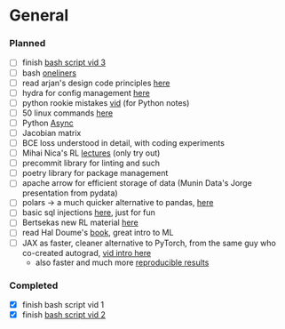 # General

### Planned

- [ ] finish [bash script vid 3](https://www.youtube.com/watch?v=9aD59kA_P1M&list=PLTXMX1FE5Hj7QDc8R1GyaNucSI3aH-Sp5&index=3&ab_channel=JoeCollins)
- [ ] bash [oneliners](https://github.com/onceupon/Bash-Oneliner)
- [ ] read arjan's design code principles [here](https://www.arjancodes.com/designguide)
- [ ] hydra for config management [here](https://youtu.be/tEsPyYnzt8s?t=543)
- [ ] python rookie mistakes [vid](https://www.youtube.com/watch?v=qUeud6DvOWI) (for Python notes)
- [ ] 50 linux commands [here](https://www.youtube.com/watch?v=ZtqBQ68cfJc&ab_channel=freeCodeCamp.org)
- [ ] Python [Async](https://www.youtube.com/watch?v=2IW-ZEui4h4)
- [ ] Jacobian matrix
- [ ] BCE loss understood in detail, with coding experiments
- [ ] Mihai Nica's RL [lectures](https://www.youtube.com/watch?v=C8uRVZiQBXM&list=PLOpo-gE90mdty9q7yGkbVAOXRm00aceE_&index=1&ab_channel=MihaiNica) (only try out)
- [ ] precommit library for linting and such
- [ ] poetry library for package management
- [ ] apache arrow for efficient storage of data (Munin Data's Jorge presentation from pydata)
- [ ] polars -> a much quicker alternative to pandas, [here](https://github.com/pola-rs/polars)
- [ ] basic sql injections [here](https://www.youtube.com/watch?v=WXQDruIyPGE&ab_channel=LoiLiangYang), just for fun
- [ ] Bertsekas new RL material [here](http://web.mit.edu/dimitrib/www/RLbook.html)
- [ ] read Hal Doume's [book](http://ciml.info/dl/v0_99/ciml-v0_99-all.pdf), great intro to ML
- [ ] JAX as faster, cleaner alternative to PyTorch, from the same guy who co-created autograd, [vid intro here](https://www.youtube.com/watch?v=xFtctq75WaE&t=1s&ab_channel=FieldsInstitute)
  - also faster and much more [reproducible results](https://www.youtube.com/watch?v=5eUSmJvK8WA)

### Completed

- [x] finish bash script vid 1
- [x] finish [bash script vid 2](https://www.youtube.com/watch?v=6W8sAWakcxY&list=PLTXMX1FE5Hj7QDc8R1GyaNucSI3aH-Sp5&index=2&ab_channel=JoeCollins)